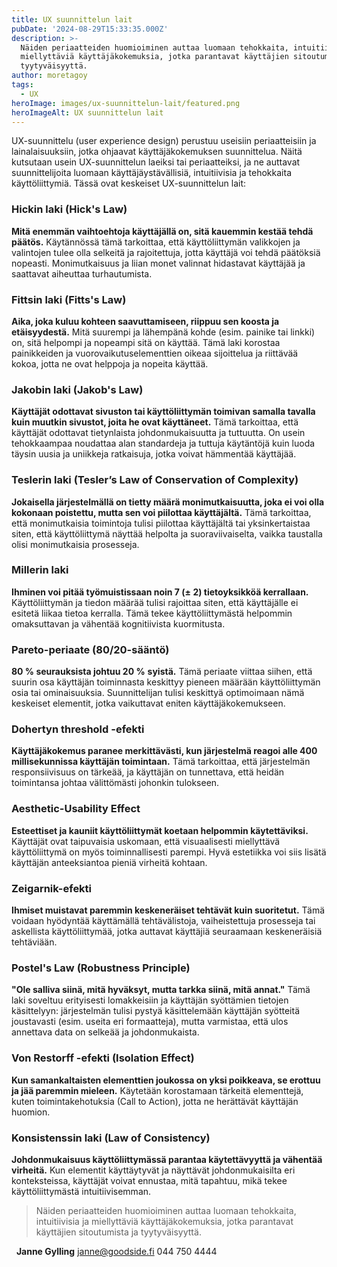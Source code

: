 ```yaml
---
title: UX suunnittelun lait
pubDate: '2024-08-29T15:33:35.000Z'
description: >-
  Näiden periaatteiden huomioiminen auttaa luomaan tehokkaita, intuitiivisia ja
  miellyttäviä käyttäjäkokemuksia, jotka parantavat käyttäjien sitoutumista ja
  tyytyväisyyttä.
author: moretagoy
tags:
  - UX
heroImage: images/ux-suunnittelun-lait/featured.png
heroImageAlt: UX suunnittelun lait
---
```


UX-suunnittelu (user experience design) perustuu useisiin periaatteisiin ja lainalaisuuksiin, jotka ohjaavat käyttäjäkokemuksen suunnittelua. Näitä kutsutaan usein UX-suunnittelun laeiksi tai periaatteiksi, ja ne auttavat suunnittelijoita luomaan käyttäjäystävällisiä, intuitiivisia ja tehokkaita käyttöliittymiä. Tässä ovat keskeiset UX-suunnittelun lait:

### **Hickin laki (Hick's Law)**

**Mitä enemmän vaihtoehtoja käyttäjällä on, sitä kauemmin kestää tehdä päätös.** Käytännössä tämä tarkoittaa, että käyttöliittymän valikkojen ja valintojen tulee olla selkeitä ja rajoitettuja, jotta käyttäjä voi tehdä päätöksiä nopeasti. Monimutkaisuus ja liian monet valinnat hidastavat käyttäjää ja saattavat aiheuttaa turhautumista.

### **Fittsin laki (Fitts's Law)**

**Aika, joka kuluu kohteen saavuttamiseen, riippuu sen koosta ja etäisyydestä.** Mitä suurempi ja lähempänä kohde (esim. painike tai linkki) on, sitä helpompi ja nopeampi sitä on käyttää. Tämä laki korostaa painikkeiden ja vuorovaikutuselementtien oikeaa sijoittelua ja riittävää kokoa, jotta ne ovat helppoja ja nopeita käyttää.

### **Jakobin laki (Jakob's Law)**

**Käyttäjät odottavat sivuston tai käyttöliittymän toimivan samalla tavalla kuin muutkin sivustot, joita he ovat käyttäneet.** Tämä tarkoittaa, että käyttäjät odottavat tietynlaista johdonmukaisuutta ja tuttuutta. On usein tehokkaampaa noudattaa alan standardeja ja tuttuja käytäntöjä kuin luoda täysin uusia ja uniikkeja ratkaisuja, jotka voivat hämmentää käyttäjää.

### **Teslerin laki (Tesler’s Law of Conservation of Complexity)**

**Jokaisella järjestelmällä on tietty määrä monimutkaisuutta, joka ei voi olla kokonaan poistettu, mutta sen voi piilottaa käyttäjältä.** Tämä tarkoittaa, että monimutkaisia toimintoja tulisi piilottaa käyttäjältä tai yksinkertaistaa siten, että käyttöliittymä näyttää helpolta ja suoraviivaiselta, vaikka taustalla olisi monimutkaisia prosesseja.

### **Millerin laki**

**Ihminen voi pitää työmuistissaan noin 7 (± 2) tietoyksikköä kerrallaan.** Käyttöliittymän ja tiedon määrää tulisi rajoittaa siten, että käyttäjälle ei esitetä liikaa tietoa kerralla. Tämä tekee käyttöliittymästä helpommin omaksuttavan ja vähentää kognitiivista kuormitusta.

### **Pareto-periaate (80/20-sääntö)**

**80 % seurauksista johtuu 20 %** **syistä.** Tämä periaate viittaa siihen, että suurin osa käyttäjän toiminnasta keskittyy pieneen määrään käyttöliittymän osia tai ominaisuuksia. Suunnittelijan tulisi keskittyä optimoimaan nämä keskeiset elementit, jotka vaikuttavat eniten käyttäjäkokemukseen.

### **Dohertyn threshold -efekti**

**Käyttäjäkokemus paranee merkittävästi, kun järjestelmä reagoi alle 400 millisekunnissa käyttäjän toimintaan.** Tämä tarkoittaa, että järjestelmän responsiivisuus on tärkeää, ja käyttäjän on tunnettava, että heidän toimintansa johtaa välittömästi johonkin tulokseen.

### **Aesthetic-Usability Effect**

**Esteettiset ja kauniit käyttöliittymät koetaan helpommin käytettäviksi.** Käyttäjät ovat taipuvaisia uskomaan, että visuaalisesti miellyttävä käyttöliittymä on myös toiminnallisesti parempi. Hyvä estetiikka voi siis lisätä käyttäjän anteeksiantoa pieniä virheitä kohtaan.

### **Zeigarnik-efekti**

**Ihmiset muistavat paremmin keskeneräiset tehtävät kuin suoritetut.** Tämä voidaan hyödyntää käyttämällä tehtävälistoja, vaiheistettuja prosesseja tai askellista käyttöliittymää, jotka auttavat käyttäjiä seuraamaan keskeneräisiä tehtäviään.

### **Postel's Law (Robustness Principle)**

**"Ole salliva siinä, mitä hyväksyt, mutta tarkka siinä, mitä annat."** Tämä laki soveltuu erityisesti lomakkeisiin ja käyttäjän syöttämien tietojen käsittelyyn: järjestelmän tulisi pystyä käsittelemään käyttäjän syötteitä joustavasti (esim. useita eri formaatteja), mutta varmistaa, että ulos annettava data on selkeää ja johdonmukaista.

### **Von Restorff -efekti (Isolation Effect)**

**Kun samankaltaisten elementtien joukossa on yksi poikkeava, se erottuu ja jää paremmin mieleen.** Käytetään korostamaan tärkeitä elementtejä, kuten toimintakehotuksia (Call to Action), jotta ne herättävät käyttäjän huomion.

### **Konsistenssin laki (Law of Consistency)**

**Johdonmukaisuus käyttöliittymässä parantaa käytettävyyttä ja vähentää virheitä.** Kun elementit käyttäytyvät ja näyttävät johdonmukaisilta eri konteksteissa, käyttäjät voivat ennustaa, mitä tapahtuu, mikä tekee käyttöliittymästä intuitiivisemman.

> Näiden periaatteiden huomioiminen auttaa luomaan tehokkaita, intuitiivisia ja miellyttäviä käyttäjäkokemuksia, jotka parantavat käyttäjien sitoutumista ja tyytyväisyyttä.

  **Janne Gylling** janne@goodside.fi 044 750 4444